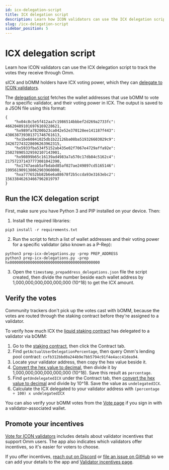 ```yaml
---
id: icx-delegation-script
title: ICX delegation script
description: Learn how ICON validators can use the ICX delegation script to track the votes they receive through Omm.
slug: /icx-delegation-script
sidebar_position: 5
---
```


# ICX delegation script
Learn how ICON validators can use the ICX delegation script to track the votes they receive through Omm.


sICX and bOMM holders have ICX voting power, which they can [delegate to ICON validators](/vote-validators).

The [delegation script](https://github.com/openmoneymarket/openmoneymarket-mono/tree/development/scripts/prep-icx-delegations) fetches the wallet addresses that use bOMM to vote for a specific validator, and their voting power in ICX. The output is saved to a JSON file using this format:

```
{
    "hx04c8c5e5f412aa7c1986514bbbef2d269a2733fc": 466204891016976169228621,
    "hx989fa78200b23ca042e52e370128ee141187f443": 438638739301371746761613,
    "hx1be60841025db1b22126ba08ba519326603029c9": 342672743228696263962315,
    "hx5933fba534f5152ab435e02f7067e4729affa92e": 250278905329592107143901,
    "hx90899b65c16139ad4983a7a570c17db84c5162c4": 217572371437773081042390,
    "hx1747aeab5afbdabd85af027ae249897cd5165146": 199561909138062903960000,
    "hxa777652bb82b6e6a88678f2b5ccda93e3163ebc2": 156338462634667962819797
}
```

## Run the ICX delegation script
First, make sure you have Python 3 and PIP installed on your device. Then:

1. Install the required libraries:

```pip3 install -r requirements.txt```

2. Run the script to fetch a list of wallet addresses and their voting power for a specific validator (also known as a P-Rep):

```
python3 prep-icx-delegations.py -prep PREP_ADDRESS
python3 prep-icx-delegations.py -prep hx0000000000000000000000000000000000000000
```

3. Open the `timestamp_prepaddress_delegations.json` file the script created, then divide the number beside each wallet address by 1,000,000,000,000,000,000 (10^18) to get the ICX amount.


## Verify the votes
Community trackers don't pick up the votes cast with bOMM, because the votes are routed through the staking contract before they're assigned to a validator.

To verify how much ICX the [liquid staking contract](https://tracker.icon.community/contract/cx43e2eec79eb76293c298f2b17aec06097be606e0) has delegated to a validator via bOMM:

1. Go to the [staking contract](https://tracker.icon.community/contract/cx43e2eec79eb76293c298f2b17aec06097be606e0), then click the Contract tab.
2. Find `getActualUserDelegationPercentage`, then query Omm's lending pool contract: `cxfb312bbd0a244b9e7bb5794c91f4e4acc41dea94`.
3. Locate your validator address, then copy the hex value beside it.
4. [Convert the hex value to decimal](https://www.rapidtables.com/convert/number/hex-to-decimal.html), then divide it by 1,000,000,000,000,000,000 (10^18). Save this result as `percentage`.
5. Find `getUndelegatedICX` under the Contract tab, then [convert the hex value to decimal](https://www.rapidtables.com/convert/number/hex-to-decimal.html) and divide by 10^18. Save the value as `undelegatedICX`.
6. Calculate the ICX delegated to your validator address with ```(percentage ÷ 100) x undelegatedICX```

You can also verify your bOMM votes from the [Vote page](https://app.omm.finance/#/vote/) if you sign in with a validator-associated wallet.


## Promote your incentives
[Vote for ICON validators](/vote-validators) includes details about validator incentives that support Omm users. The app also indicates which validators offer incentives, so it's easier for voters to choose.

If you offer incentives, [reach out on Discord](https://discord.com/invite/zZcQUGbpVk) or [file an issue on GitHub](https://github.com/ommfinance/omm-documentation/issues/new) so we can add your details to the app and [Validator incentives page](/validator-incentives).